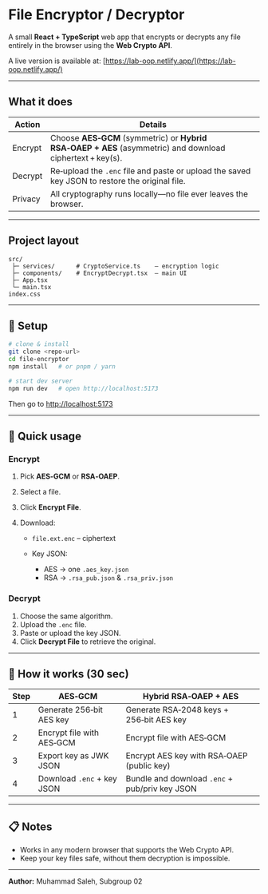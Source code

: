# File Encryptor / Decryptor

A small **React + TypeScript** web app that encrypts or decrypts any file entirely in the browser using the **Web Crypto API**.

A live version is available at: [https://lab-oop.netlify.app/](https://lab-oop.netlify.app/)

---

## What it does

| Action  | Details                                                                                                    |
| ------- | ---------------------------------------------------------------------------------------------------------- |
| Encrypt | Choose **AES‑GCM** (symmetric) or **Hybrid RSA‑OAEP + AES** (asymmetric) and download ciphertext + key(s). |
| Decrypt | Re‑upload the `.enc` file and paste or upload the saved key JSON to restore the original file.             |
| Privacy | All cryptography runs locally—no file ever leaves the browser.                                             |

---

## Project layout

```text
src/
 ├─ services/      # CryptoService.ts    – encryption logic
 ├─ components/    # EncryptDecrypt.tsx  – main UI
 ├─ App.tsx
 └─ main.tsx
index.css
```

---

## 🚀 Setup

```bash
# clone & install
git clone <repo-url>
cd file-encryptor
npm install   # or pnpm / yarn

# start dev server
npm run dev   # open http://localhost:5173
```

Then go to [http://localhost:5173](http://localhost:5173/)

---

## 🔐 Quick usage

### Encrypt

1. Pick **AES‑GCM** or **RSA‑OAEP**.
2. Select a file.
3. Click **Encrypt File**.
4. Download:

   - `file.ext.enc` – ciphertext
   - Key JSON:

     - AES → one `.aes_key.json`
     - RSA → `.rsa_pub.json` & `.rsa_priv.json`

### Decrypt

1. Choose the same algorithm.
2. Upload the `.enc` file.
3. Paste or upload the key JSON.
4. Click **Decrypt File** to retrieve the original.

---

## 🧠 How it works (30 sec)

| Step | AES‑GCM                    | Hybrid RSA‑OAEP + AES                          |
| ---- | -------------------------- | ---------------------------------------------- |
| 1    | Generate 256‑bit AES key   | Generate RSA‑2048 keys + 256‑bit AES key       |
| 2    | Encrypt file with AES‑GCM  | Encrypt file with AES‑GCM                      |
| 3    | Export key as JWK JSON     | Encrypt AES key with RSA‑OAEP (public key)     |
| 4    | Download `.enc` + key JSON | Bundle and download `.enc` + pub/priv key JSON |

---

## 📋 Notes

- Works in any modern browser that supports the Web Crypto API.
- Keep your key files safe, without them decryption is impossible.

---

**Author:** Muhammad Saleh, Subgroup 02
